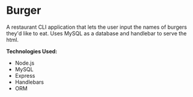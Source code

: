 <h1>Burger</h1>
<p>A restaurant CLI application that lets the user input the names of burgers they'd like to eat. Uses MySQL as a database and handlebar to serve the html.</p>

<b>Technologies Used: </b>
<ul>
  <li>Node.js</li>
  <li>MySQL</li>
  <li>Express</li>
  <li>Handlebars</li>
  <li>ORM</li>
</ul>
